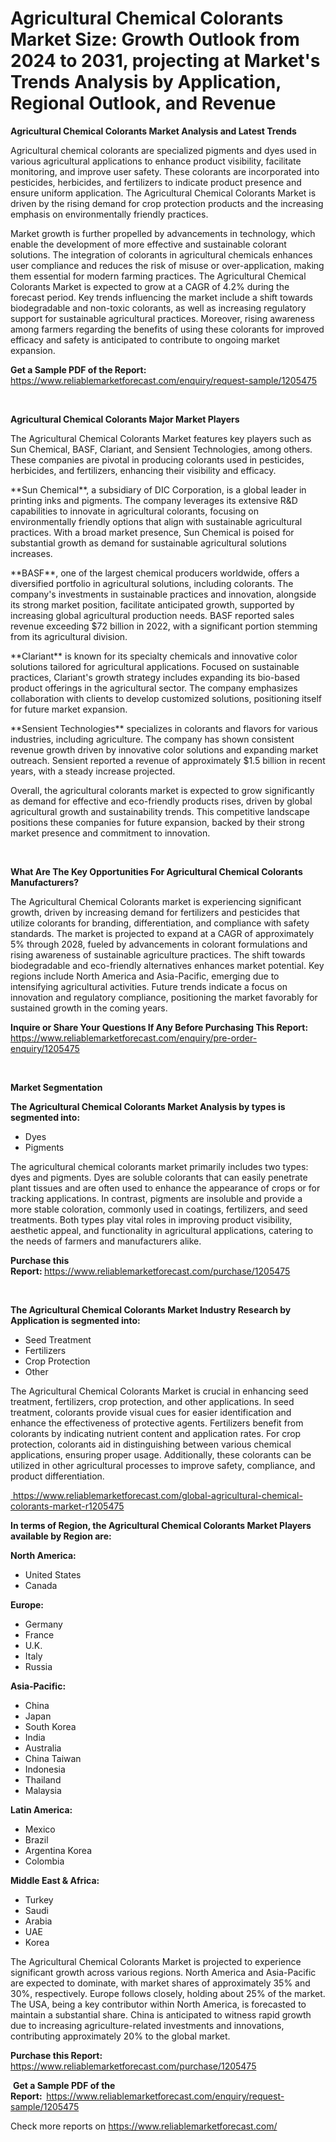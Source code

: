 <p><h1>Agricultural Chemical Colorants Market Size: Growth Outlook from 2024 to 2031, projecting at Market's Trends Analysis by Application, Regional Outlook, and Revenue</h1></p><p><strong>Agricultural Chemical Colorants Market Analysis and Latest Trends</strong></p>
<p><p>Agricultural chemical colorants are specialized pigments and dyes used in various agricultural applications to enhance product visibility, facilitate monitoring, and improve user safety. These colorants are incorporated into pesticides, herbicides, and fertilizers to indicate product presence and ensure uniform application. The Agricultural Chemical Colorants Market is driven by the rising demand for crop protection products and the increasing emphasis on environmentally friendly practices.</p><p>Market growth is further propelled by advancements in technology, which enable the development of more effective and sustainable colorant solutions. The integration of colorants in agricultural chemicals enhances user compliance and reduces the risk of misuse or over-application, making them essential for modern farming practices. The Agricultural Chemical Colorants Market is expected to grow at a CAGR of 4.2% during the forecast period. Key trends influencing the market include a shift towards biodegradable and non-toxic colorants, as well as increasing regulatory support for sustainable agricultural practices. Moreover, rising awareness among farmers regarding the benefits of using these colorants for improved efficacy and safety is anticipated to contribute to ongoing market expansion.</p></p>
<p><strong>Get a Sample PDF of the Report:&nbsp;</strong> <a href="https://www.reliablemarketforecast.com/enquiry/request-sample/1205475?utm_campaign=1110&utm_medium=2&utm_source=Github&utm_content=ia&utm_term=31122024&utm_id=agricultural-chemical-colorants">https://www.reliablemarketforecast.com/enquiry/request-sample/1205475</a></p>
<p>&nbsp;</p>
<p><strong>Agricultural Chemical Colorants Major Market Players</strong></p>
<p><p>The Agricultural Chemical Colorants Market features key players such as Sun Chemical, BASF, Clariant, and Sensient Technologies, among others. These companies are pivotal in producing colorants used in pesticides, herbicides, and fertilizers, enhancing their visibility and efficacy.</p><p>**Sun Chemical**, a subsidiary of DIC Corporation, is a global leader in printing inks and pigments. The company leverages its extensive R&D capabilities to innovate in agricultural colorants, focusing on environmentally friendly options that align with sustainable agricultural practices. With a broad market presence, Sun Chemical is poised for substantial growth as demand for sustainable agricultural solutions increases.</p><p>**BASF**, one of the largest chemical producers worldwide, offers a diversified portfolio in agricultural solutions, including colorants. The company's investments in sustainable practices and innovation, alongside its strong market position, facilitate anticipated growth, supported by increasing global agricultural production needs. BASF reported sales revenue exceeding $72 billion in 2022, with a significant portion stemming from its agricultural division.</p><p>**Clariant** is known for its specialty chemicals and innovative color solutions tailored for agricultural applications. Focused on sustainable practices, Clariant's growth strategy includes expanding its bio-based product offerings in the agricultural sector. The company emphasizes collaboration with clients to develop customized solutions, positioning itself for future market expansion.</p><p>**Sensient Technologies** specializes in colorants and flavors for various industries, including agriculture. The company has shown consistent revenue growth driven by innovative color solutions and expanding market outreach. Sensient reported a revenue of approximately $1.5 billion in recent years, with a steady increase projected.</p><p>Overall, the agricultural colorants market is expected to grow significantly as demand for effective and eco-friendly products rises, driven by global agricultural growth and sustainability trends. This competitive landscape positions these companies for future expansion, backed by their strong market presence and commitment to innovation.</p></p>
<p>&nbsp;</p>
<p><strong>What Are The Key Opportunities For Agricultural Chemical Colorants Manufacturers?</strong></p>
<p><p>The Agricultural Chemical Colorants market is experiencing significant growth, driven by increasing demand for fertilizers and pesticides that utilize colorants for branding, differentiation, and compliance with safety standards. The market is projected to expand at a CAGR of approximately 5% through 2028, fueled by advancements in colorant formulations and rising awareness of sustainable agriculture practices. The shift towards biodegradable and eco-friendly alternatives enhances market potential. Key regions include North America and Asia-Pacific, emerging due to intensifying agricultural activities. Future trends indicate a focus on innovation and regulatory compliance, positioning the market favorably for sustained growth in the coming years.</p></p>
<p><strong>Inquire or Share Your Questions If Any Before Purchasing This Report:</strong> <a href="https://www.reliablemarketforecast.com/enquiry/pre-order-enquiry/1205475?utm_campaign=1110&utm_medium=2&utm_source=Github&utm_content=ia&utm_term=31122024&utm_id=agricultural-chemical-colorants">https://www.reliablemarketforecast.com/enquiry/pre-order-enquiry/1205475</a></p>
<p>&nbsp;</p>
<p><strong>Market Segmentation</strong></p>
<p><strong>The Agricultural Chemical Colorants Market Analysis by types is segmented into:</strong></p>
<p><ul><li>Dyes</li><li>Pigments</li></ul></p>
<p><p>The agricultural chemical colorants market primarily includes two types: dyes and pigments. Dyes are soluble colorants that can easily penetrate plant tissues and are often used to enhance the appearance of crops or for tracking applications. In contrast, pigments are insoluble and provide a more stable coloration, commonly used in coatings, fertilizers, and seed treatments. Both types play vital roles in improving product visibility, aesthetic appeal, and functionality in agricultural applications, catering to the needs of farmers and manufacturers alike.</p></p>
<p><strong>Purchase this Report:&nbsp;</strong><a href="https://www.reliablemarketforecast.com/purchase/1205475?utm_campaign=1110&utm_medium=2&utm_source=Github&utm_content=ia&utm_term=31122024&utm_id=agricultural-chemical-colorants">https://www.reliablemarketforecast.com/purchase/1205475</a></p>
<p>&nbsp;</p>
<p><strong>The Agricultural Chemical Colorants Market Industry Research by Application is segmented into:</strong></p>
<p><ul><li>Seed Treatment</li><li>Fertilizers</li><li>Crop Protection</li><li>Other</li></ul></p>
<p><p>The Agricultural Chemical Colorants Market is crucial in enhancing seed treatment, fertilizers, crop protection, and other applications. In seed treatment, colorants provide visual cues for easier identification and enhance the effectiveness of protective agents. Fertilizers benefit from colorants by indicating nutrient content and application rates. For crop protection, colorants aid in distinguishing between various chemical applications, ensuring proper usage. Additionally, these colorants can be utilized in other agricultural processes to improve safety, compliance, and product differentiation.</p></p>
<p><a href="https://www.reliablemarketforecast.com/global-agricultural-chemical-colorants-market-r1205475?utm_campaign=1110&utm_medium=2&utm_source=Github&utm_content=ia&utm_term=31122024&utm_id=agricultural-chemical-colorants">&nbsp;https://www.reliablemarketforecast.com/global-agricultural-chemical-colorants-market-r1205475</a></p>
<p><strong>In terms of Region, the Agricultural Chemical Colorants Market Players available by Region are:</strong></p>
<p>
    <p> <strong> North America: </strong>
        <ul>
            <li>United States</li>
            <li>Canada</li>
        </ul>
        </p> 
    <p> <strong> Europe: </strong>
        <ul>
            <li>Germany</li>
            <li>France</li>
            <li>U.K.</li>
            <li>Italy</li>
            <li>Russia</li>
        </ul>
        </p> 
    <p> <strong> Asia-Pacific: </strong>
        <ul>
            <li>China</li>
            <li>Japan</li>
            <li>South Korea</li>
            <li>India</li>
            <li>Australia</li>
            <li>China Taiwan</li>
            <li>Indonesia</li>
            <li>Thailand</li>
            <li>Malaysia</li>
        </ul>
        </p> 
    <p> <strong> Latin America: </strong>
        <ul>
            <li>Mexico</li>
            <li>Brazil</li>
            <li>Argentina Korea</li>
            <li>Colombia</li>
        </ul>
        </p> 
    <p> <strong> Middle East & Africa: </strong>
        <ul>
            <li>Turkey</li>
            <li>Saudi</li>
            <li>Arabia</li>
            <li>UAE</li>
            <li>Korea</li>
        </ul>
    </p>
    </p>
<p><p>The Agricultural Chemical Colorants Market is projected to experience significant growth across various regions. North America and Asia-Pacific are expected to dominate, with market shares of approximately 35% and 30%, respectively. Europe follows closely, holding about 25% of the market. The USA, being a key contributor within North America, is forecasted to maintain a substantial share. China is anticipated to witness rapid growth due to increasing agriculture-related investments and innovations, contributing approximately 20% to the global market.</p></p>
<p><strong>Purchase this Report: </strong><a href="https://www.reliablemarketforecast.com/purchase/1205475?utm_campaign=1110&utm_medium=2&utm_source=Github&utm_content=ia&utm_term=31122024&utm_id=agricultural-chemical-colorants">https://www.reliablemarketforecast.com/purchase/1205475</a></p>
<p>&nbsp;<strong>Get a Sample PDF of the Report:&nbsp;&nbsp;</strong><a href="https://www.reliablemarketforecast.com/enquiry/request-sample/1205475?utm_campaign=1110&utm_medium=2&utm_source=Github&utm_content=ia&utm_term=31122024&utm_id=agricultural-chemical-colorants">https://www.reliablemarketforecast.com/enquiry/request-sample/1205475</a></p>
<p><strong></strong></p>
<p>Check more reports on <a href="https://www.reliablemarketforecast.com/?utm_campaign=1110&utm_medium=2&utm_source=Github&utm_content=ia&utm_term=31122024&utm_id=agricultural-chemical-colorants">https://www.reliablemarketforecast.com/</a></p>
